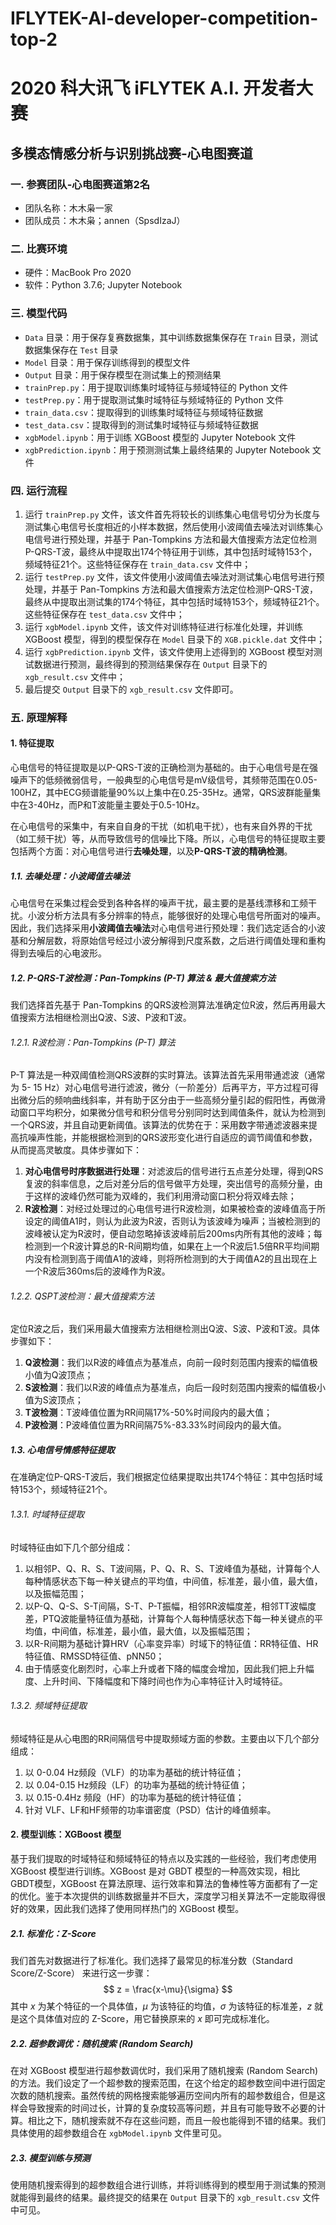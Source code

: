 # IFLYTEK-AI-developer-competition-top-2

# 2020 科大讯飞 iFLYTEK A.I. 开发者大赛

## 多模态情感分析与识别挑战赛-心电图赛道

### 一. 参赛团队-心电图赛道第2名

* 团队名称：木木枭一家
* 团队成员：木木枭；annen（SpsdIzaJ）


### 二. 比赛环境

* 硬件：MacBook Pro 2020
* 软件：Python 3.7.6; Jupyter Notebook

### 三. 模型代码

* ```Data``` 目录：用于保存复赛数据集，其中训练数据集保存在 ```Train``` 目录，测试数据集保存在 ```Test``` 目录
* ```Model``` 目录：用于保存训练得到的模型文件
* ```Output``` 目录：用于保存模型在测试集上的预测结果
* ```trainPrep.py```：用于提取训练集时域特征与频域特征的 Python 文件
* ```testPrep.py```：用于提取测试集时域特征与频域特征的 Python 文件
* ```train_data.csv```：提取得到的训练集时域特征与频域特征数据
* ```test_data.csv```：提取得到的测试集时域特征与频域特征数据
* ```xgbModel.ipynb```：用于训练 XGBoost 模型的 Jupyter Notebook 文件
* ```xgbPrediction.ipynb```：用于预测测试集上最终结果的 Jupyter Notebook 文件

### 四. 运行流程

1. 运行 ```trainPrep.py``` 文件，该文件首先将较长的训练集心电信号切分为长度与测试集心电信号长度相近的小样本数据，然后使用小波阈值去噪法对训练集心电信号进行预处理，并基于 Pan-Tompkins 方法和最大值搜索方法定位检测P-QRS-T波，最终从中提取出174个特征用于训练，其中包括时域特153个，频域特征21个。这些特征保存在 ```train_data.csv``` 文件中；
2. 运行 ```testPrep.py``` 文件，该文件使用小波阈值去噪法对测试集心电信号进行预处理，并基于 Pan-Tompkins 方法和最大值搜索方法定位检测P-QRS-T波，最终从中提取出测试集的174个特征，其中包括时域特153个，频域特征21个。这些特征保存在 ```test_data.csv``` 文件中；
3. 运行 ```xgbModel.ipynb``` 文件，该文件对训练特征进行标准化处理，并训练 XGBoost 模型，得到的模型保存在 ```Model``` 目录下的 ```XGB.pickle.dat``` 文件中；
4. 运行 ```xgbPrediction.ipynb``` 文件，该文件使用上述得到的 XGBoost 模型对测试数据进行预测，最终得到的预测结果保存在 ```Output``` 目录下的 ```xgb_result.csv``` 文件中；
5. 最后提交 ```Output``` 目录下的 ```xgb_result.csv``` 文件即可。

### 五. 原理解释

#### 1. 特征提取

心电信号的特征提取是以P-QRS-T波的正确检测为基础的。由于心电信号是在强噪声下的低频微弱信号，一般典型的心电信号是mV级信号，其频带范围在0.05-100HZ，其中ECG频谱能量90%以上集中在0.25-35Hz。通常，QRS波群能量集中在3-40Hz，而P和T波能量主要处于0.5-10Hz。

在心电信号的采集中，有来自自身的干扰（如机电干扰），也有来自外界的干扰（如工频干扰）等，从而导致信号的信噪比下降。所以，心电信号的特征提取主要包括两个方面：对心电信号进行**去噪处理**，以及**P-QRS-T波的精确检测**。

##### 1.1. 去噪处理：小波阈值去噪法

心电信号在采集过程会受到各种各样的噪声干扰，最主要的是基线漂移和工频干扰。小波分析方法具有多分辨率的特点，能够很好的处理心电信号所面对的噪声。因此，我们选择采用**小波阈值去噪法**对心电信号进行预处理：我们选定适合的小波基和分解层数，将原始信号经过小波分解得到尺度系数，之后进行阈值处理和重构得到去噪后的心电波形。

##### 1.2. P-QRS-T波检测：Pan-Tompkins (P-T) 算法 & 最大值搜索方法

我们选择首先基于 Pan-Tompkins 的QRS波检测算法准确定位R波，然后再用最大值搜索方法相继检测出Q波、S波、P波和T波。

###### 1.2.1. R波检测：Pan-Tompkins (P-T) 算法

P-T 算法是一种双阈值检测QRS波群的实时算法。该算法首先采用带通滤波（通常为 5- 15 Hz）对心电信号进行滤波，微分（一阶差分）后再平方，平方过程可得出微分后的频响曲线斜率，并有助于区分由于一些高频分量引起的假阳性，再做滑动窗口平均积分，如果微分信号和积分信号分别同时达到阈值条件，就认为检测到一个QRS波，并且自动更新阈值。该算法的优势在于：采用数字带通滤波器来提高抗噪声性能，并能根据检测到的QRS波形变化进行自适应的调节阈值和参数，从而提高灵敏度。具体步骤如下：

1. **对心电信号时序数据进行处理**：对滤波后的信号进行五点差分处理，得到QRS复波的斜率信息，之后对差分后的信号做平方处理，突出信号的高频分量，由于这样的波峰仍然可能为双峰的，我们利用滑动窗口积分将双峰去除；
2. **R波检测**：对经过处理过的心电信号进行R波检测，如果被检查的波峰值高于所设定的阈值A1时，则认为此波为R波，否则认为该波峰为噪声；当被检测到的波峰被认定为R波时，便自动忽略掉该波峰前后200ms内所有其他的波峰；每检测到一个R波计算总的R-R间期均值，如果在上一个R波后1.5倍RR平均间期内没有检测到高于阈值A1的波峰，则将所检测到的大于阈值A2的且出现在上一个R波后360ms后的波峰作为R波。

###### 1.2.2. QSPT波检测：最大值搜索方法

定位R波之后，我们采用最大值搜索方法相继检测出Q波、S波、P波和T波。具体步骤如下：

1. **Q波检测**：我们以R波的峰值点为基准点，向前一段时刻范围内搜索的幅值极小值为Q波顶点；
2. **S波检测**：我们以R波的峰值点为基准点，向后一段时刻范围内搜索的幅值极小值为S波顶点；
3. **T波检测**：T波峰值位置为RR间隔17%-50%时间段内的最大值；
4. **P波检测**：P波峰值位置为RR间隔75%-83.33%时间段内的最大值。

##### 1.3. 心电信号情感特征提取

在准确定位P-QRS-T波后，我们根据定位结果提取出共174个特征：其中包括时域特153个，频域特征21个。

###### 1.3.1. 时域特征提取

时域特征由如下几个部分组成：

1. 以相邻P、Q、R、S、T波间隔，P、Q、R、S、T波峰值为基础，计算每个人每种情感状态下每一种关键点的平均值，中间值，标准差，最小值，最大值，以及振幅范围；
2. 以P-Q、Q-S、S-T间隔，S-T、P-T振幅，相邻RR波幅度差，相邻TT波幅度差，PTQ波能量特征值为基础，计算每个人每种情感状态下每一种关键点的平均值，中间值，标准差，最小值，最大值，以及振幅范围；
3. 以R-R间期为基础计算HRV（心率变异率）时域下的特征值：RR特征值、HR特征值、RMSSD特征值、pNN50；
4. 由于情感变化剧烈时，心率上升或者下降的幅度会增加，因此我们把上升幅度、上升时间、下降幅度和下降时间也作为心率特征计入时域特征。

###### 1.3.2. 频域特征提取

频域特征是从心电图的RR间隔信号中提取频域方面的参数。主要由以下几个部分组成：

1. 以 0-0.04 Hz频段（VLF）的功率为基础的统计特征值；
2. 以 0.04-0.15 Hz频段（LF）的功率为基础的统计特征值；
3. 以 0.15-0.4Hz 频段（HF）的功率为基础的统计特征值；
4. 针对 VLF、LF和HF频带的功率谱密度（PSD）估计的峰值频率。

#### 2. 模型训练：XGBoost 模型

基于我们提取的时域特征和频域特征的特点以及实践的一些经验，我们考虑使用 XGBoost 模型进行训练。XGBoost 是对 GBDT 模型的一种高效实现，相比 GBDT模型，XGBoost 在算法原理、运行效率和算法的鲁棒性等方面都有了一定的优化。鉴于本次提供的训练数据量并不巨大，深度学习相关算法不一定能取得很好的效果，因此我们选择了使用同样热门的 XGBoost 模型。

##### 2.1. 标准化：Z-Score

我们首先对数据进行了标准化。我们选择了最常见的标准分数（Standard Score/Z-Score） 来进行这一步骤：
$$
z = \frac{x-\mu}{\sigma}
$$
其中 $x$ 为某个特征的一个具体值，$\mu$ 为该特征的均值，$\sigma$ 为该特征的标准差，$z$ 就是这个具体值对应的 Z-Score，用它替换原来的 $x$ 即可完成标准化。

##### 2.2. 超参数调优：随机搜索 (Random Search)

在对 XGBoost 模型进行超参数调优时，我们采用了随机搜索 (Random Search) 的方法。我们设定了一个超参数的搜索范围，在这个给定的超参数空间中进行固定次数的随机搜索。虽然传统的网格搜索能够遍历空间内所有的超参数组合，但是这样会导致搜索的时间过长，计算的复杂度较高等问题，并且有可能导致不必要的计算。相比之下，随机搜索就不存在这些问题，而且一般也能得到不错的结果。我们具体使用的超参数组合在 ```xgbModel.ipynb``` 文件里可见。

##### 2.3. 模型训练与预测

使用随机搜索得到的超参数组合进行训练，并将训练得到的模型用于测试集的预测就能得到最终的结果。最终提交的结果在 ```Output``` 目录下的 ```xgb_result.csv``` 文件中可见。

